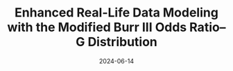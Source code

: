---
title: "Enhanced Real-Life Data Modeling with the Modified Burr III Odds Ratio–G Distribution"
collection: publications
permalink: /publication/2024-06-14-burrIII
excerpt: ''
date: 2024-06-14
venue: 'Axioms'
paperurl: 'https://www.mdpi.com/2075-1680/13/6/401'
citation: "Yang, H.; Huang, M.; Chen, X.; He, Z.; Pu, S. Enhanced Real-Life Data Modeling with the Modified Burr III Odds Ratio–G Distribution. Axioms 2024, 13, 401. https://doi.org/10.3390/axioms13060401"

---